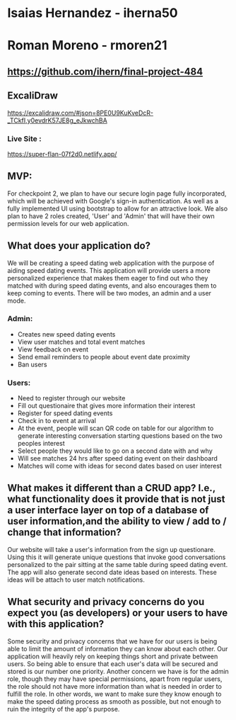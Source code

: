 # Isaias Hernandez - iherna50

# Roman Moreno - rmoren21

## https://github.com/ihern/final-project-484

## ExcaliDraw

https://excalidraw.com/#json=8PE0U9KuKveDcR-_TCkfI,y0evdrK57JE8g_eJkwchBA

### Live Site :

https://super-flan-07f2d0.netlify.app/

## MVP:

For checkpoint 2, we plan to have our secure login page fully incorporated, which
will be achieved with Google's sign-in authentication. As well as a fully implemented
UI using bootstrap to allow for an attractive look. We also plan to have 2 roles
created, 'User' and 'Admin' that will have their own permission levels for our web
application.

## What does your application do?

We will be creating a speed dating web application with the purpose of aiding speed dating events.
This application will provide users a more personalized experience that makes them eager to find out who they matched with during speed dating events, and also encourages them to keep coming to events.
There will be two modes, an admin and a user mode.

### Admin:

- Creates new speed dating events
- View user matches and total event matches
- View feedback on event
- Send email reminders to people about event date proximity
- Ban users

### Users:

- Need to register through our website
- Fill out questionaire that gives more information their interest
- Register for speed dating events
- Check in to event at arrival
- At the event, people will scan QR code on table for our algorithm to generate interesting conversation starting questions based on the two peoples interest
- Select people they would like to go on a second date with and why
- Will see matches 24 hrs after speed dating event on their dashboard
- Matches will come with ideas for second dates based on user interest

## What makes it different than a CRUD app? I.e., what functionality does it provide that is not just a user interface layer on top of a database of user information,and the ability to view / add to / change that information?

Our website will take a user's information from the sign up questionare. Using this it will generate unique questions that invoke good conversations personalized to the pair sitting at the same table during speed dating event.
The app will also generate second date ideas based on interests. These ideas will be attach to user match notifications.

## What security and privacy concerns do you expect you (as developers) or your users to have with this application?

Some security and privacy concerns that we have for our users is being able to limit the amount of information they can know about each other. Our application will heavily rely on keeping things short and private between users. So being able to
ensure that each user's data will be secured and stored is our number one priority. Another concern we have is for the admin role, though they may have special permissions, apart from regular users, the role should not have more information than
what is needed in order to fulfill the role. In other words, we want to make sure they know enough to make the speed dating process as smooth as possible, but not enough to ruin the integrity of the app's purpose.
